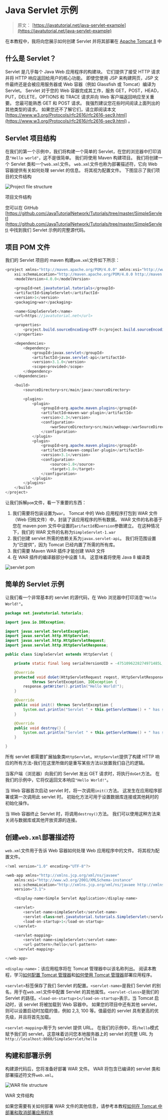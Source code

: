 # Java Servlet 示例

> 原文： [https://javatutorial.net/java-servlet-example](https://javatutorial.net/java-servlet-example)

在本教程中，我将向您展示如何创建 Servlet 并将其部署在 [Apache Tomcat 8](https://javatutorial.net/run-tomcat-from-eclipse) 中

## 什么是 Servlet？

Servlet 是几乎每个 Java Web 应用程序的构建块。 它们提供了接受 HTTP 请求并将 HTTP 响应返回给用户的核心功能。 即使您使用 JSP 来构建网页，JSP 文件最终还是会被应用服务器或 Web 容器（例如 Glassfish 或 Tomcat）编译为 Servlet。 Servlet 对于您的 Web 容器完成其工作，服务 GET，POST，HEAD，PUT，DELETE，OPTIONS 和 TRACE 请求并向 Web 客户端返回响应至关重要。 您最可能熟悉 GET 和 POST 请求。 我强烈建议您花些时间阅读上面列出的其他类型的请求。 如果您还不了解它们，请立即阅读本文 [https://www.w3.org/Protocols/rfc2616/rfc2616-sec9.html](https://www.w3.org/Protocols/rfc2616/rfc2616-sec9.html) 。

## Servlet 项目结构

在我们的第一个示例中，我们将构建一个简单的 Servlet，在您的浏览器中打印消息`"Hello world"`，这不是很简单。 我们将使用 Maven 构建项目。 我们将创建一个 Servlet 类和一个`web.xml`文件。 `web.xml`文件也称为部署描述符，它向 Web 容器提供有关如何处理 servlet 的信息。 将其视为配置文件。 下图显示了我们项目的文件结构

![Project file structure](img/58ed96950d30cd53e932482485345501.jpg)

项目文件结构

您可以在 GitHub [https://github.com/JavaTutorialNetwork/Tutorials/tree/master/SimpleServlet](https://github.com/JavaTutorialNetwork/Tutorials/tree/master/SimpleServlet) 中找到我们 Servlet 示例的完整源代码。

## 项目 POM 文件

我们的 Servlet 项目的 maven 构建`pom.xml`文件如下所示：

```java
<project xmlns="http://maven.apache.org/POM/4.0.0" xmlns:xsi="http://www.w3.org/2001/XMLSchema-instance"
	xsi:schemaLocation="http://maven.apache.org/POM/4.0.0 http://maven.apache.org/xsd/maven-4.0.0.xsd">
	<modelVersion>4.0.0</modelVersion>

	<groupId>net.javatutorial.tutorials</groupId>
	<artifactId>SimpleServlet</artifactId>
	<version>1</version>
	<packaging>war</packaging>

	<name>SimpleServlet</name>
	<url>https://javatutorial.net</url>

	<properties>
		<project.build.sourceEncoding>UTF-8</project.build.sourceEncoding>
	</properties>

	<dependencies>
		<dependency>
			<groupId>javax.servlet</groupId>
			<artifactId>javax.servlet-api</artifactId>
			<version>3.1.0</version>
			<scope>provided</scope>
		</dependency>
	</dependencies>

	<build>
		<sourceDirectory>src/main/java</sourceDirectory>

		<plugins>
			<plugin>
				<groupId>org.apache.maven.plugins</groupId>
				<artifactId>maven-war-plugin</artifactId>
				<version>2.3</version>
				<configuration>
					<warSourceDirectory>src/main/webapp</warSourceDirectory>
				</configuration>
			</plugin>
			<plugin>
				<groupId>org.apache.maven.plugins</groupId>
				<artifactId>maven-compiler-plugin</artifactId>
				<version>3.1</version>
				<configuration>
					<source>1.8</source>
					<target>1.8</target>
				</configuration>
			</plugin>
		</plugins>
	</build>
</project>

```

让我们拆解`pom`文件，看一下重要的东西：

1.  我们需要将包装设置为`war`。 Tomcat 中的 Web 应用程序打包到 WAR 文件（Web 归档文件）中，封装了该应用程序的所有数据。 WAR 文件的名称基于您在 maven pom 文件中设置的`arifactId`和`version`参数建立。 在这种情况下，我们的 WAR 文件的名称为`SimpleServlet-1.war`
2.  我们创建 servlet 所需的依赖关系为`javax.servlet-api`。 我们将范围设置为“已提供”，因为 Tomcat 已经内置了所需的所有库。
3.  我们需要 Maven WAR 插件才能创建 WAR 文件
4.  在 WAR 插件的编译器部分中设置 1.8。 这意味着将使用 Java 8 编译类

![servlet pom](img/3d9a55db01854bd671968da463aa12b3.jpg)

## 简单的 Servlet 示例

让我们看一个非常基本的 servlet 的源代码，在 Web 浏览器中打印消息`"Hello World!"`。

```java
package net.javatutorial.tutorials;

import java.io.IOException;

import javax.servlet.ServletException;
import javax.servlet.http.HttpServlet;
import javax.servlet.http.HttpServletRequest;
import javax.servlet.http.HttpServletResponse;

public class SimpleServlet extends HttpServlet {

	private static final long serialVersionUID = -4751096228274971485L;

	@Override
	protected void doGet(HttpServletRequest reqest, HttpServletResponse response) 
			throws ServletException, IOException {
		response.getWriter().println("Hello World!");
	}

	@Override
	public void init() throws ServletException {
		System.out.println("Servlet " + this.getServletName() + " has started");
	}

	@Override
	public void destroy() {
		System.out.println("Servlet " + this.getServletName() + " has stopped");
	}

}

```

所有 servlet 都需要扩展抽象类`HttpServlet`。`HttpServlet`提供了构建 HTTP 响应的所有方法-我们在这里所做的是重写某些方法以放置我们自己的逻辑。

当客户端（浏览器）向我们的 Servlet 发出 GET 请求时，将执行`doGet`方法。 在我们的示例中，它将仅返回文本响应`"Hello World!"`。

当 Web 容器首次启动 servlet 时，将一次调用`init()`方法。 这发生在应用程序部署或第一次调用此 servlet 时。 初始化方法可用于设置数据库连接或其他耗时的初始化操作。

当 Web 容器终止 Servlet 时，将调用`destroy()`方法。 我们可以使用这种方法来关闭与数据库或其他开放资源的连接。

## 创建`web.xml`部署描述符

`web.xml`文件用于告诉 Web 容器如何处理 Web 应用程序中的文件。 将其视为配置文件。

```java
<?xml version="1.0" encoding="UTF-8"?>

<web-app xmlns="http://xmlns.jcp.org/xml/ns/javaee" 
	xmlns:xsi="http://www.w3.org/2001/XMLSchema-instance"
	xsi:schemaLocation="http://xmlns.jcp.org/xml/ns/javaee http://xmlns.jcp.org/xml/ns/javaee/web-app_3_1.xsd"
	version="3.1">

	<display-name>Simple Servlet Application</display-name>

	<servlet>
		<servlet-name>simpleServlet</servlet-name>
		<servlet-class>net.javatutorial.tutorials.SimpleServlet</servlet-class>
		<load-on-startup>1</load-on-startup>
	</servlet>

	<servlet-mapping>
		<servlet-name>simpleServlet</servlet-name>
		<url-pattern>/hello</url-pattern>
	</servlet-mapping>

</web-app>
```

`<display-name>`：该应用程序将在 Tomcat 管理器中以该名称列出。 阅读本教程，学习[如何配置 Tomcat 管理器](https://javatutorial.net/how-to-install-and-configure-tomcat-8)和[如何使用 Tomcat 管理器](https://javatutorial.net/how-to-deploy-and-undeploy-applications-in-tomcat)部署应用程序。

`<servlet>`标签保存了我们 Servlet 的配置。`<servlet-name>`是我们 Servlet 的别名，用于在`web.xml`文件中配置 Servlet 的其他属性。`<servlet-class>`是我们的 Servlet 的路径。`<load-on-startup>1</load-on-startup>`表示，当 Tomcat 启动时，该 servlet 将被加载到 Web 容器中。 如果您的项目中还有其他 servlet，则可以设置启动时加载的值，例如 2,3, 100 等。值最低的 servlet 具有更高的优先级，并且将首先加载。

`<servlet-mapping>`用于为 servlet 提供 URL。 在我们的示例中，将`/hello`模式赋予我们的 servlet，这意味着访问您本地服务器上的 servlet 的完整 URL 为`http://localhost:8080/SimpleServlet/hello`

## 构建和部署示例

构建源代码后，您将准备好部署 WAR 文件。 WAR 将包含已编译的 servlet 类和部署描述符文件`web.xml`。

![WAR file structure](img/a9deb3e2d08cf776d587c7c9f9f94e9a.jpg)

WAR 文件结构

如果您需要有关如何部署 WAR 文件的其他信息，请参考本教程[如何在 Tomcat 中部署和取消部署应用程序](https://javatutorial.net/how-to-deploy-and-undeploy-applications-in-tomcat)